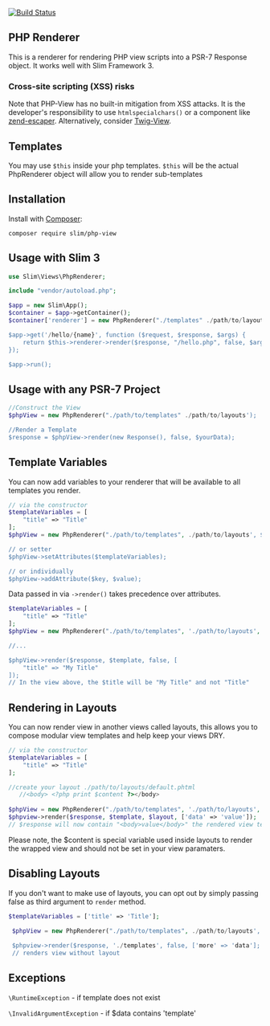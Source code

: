 [![Build Status](https://travis-ci.org/geggleto/PHP-View.svg?branch=master)](https://travis-ci.org/geggleto/PHP-View)

## PHP Renderer

This is a renderer for rendering PHP view scripts into a PSR-7 Response object. It works well with Slim Framework 3.


### Cross-site scripting (XSS) risks

Note that PHP-View has no built-in mitigation from XSS attacks. It is the developer's responsibility to use `htmlspecialchars()` or a component like [zend-escaper](https://github.com/zendframework/zend-escaper). Alternatively, consider  [Twig-View](https://github.com/slimphp/Twig-View).



## Templates
You may use `$this` inside your php templates. `$this` will be the actual PhpRenderer object will allow you to render sub-templates

## Installation

Install with [Composer](http://getcomposer.org):

    composer require slim/php-view


## Usage with Slim 3

```php
use Slim\Views\PhpRenderer;

include "vendor/autoload.php";

$app = new Slim\App();
$container = $app->getContainer();
$container['renderer'] = new PhpRenderer("./templates" ./path/to/layouts');

$app->get('/hello/{name}', function ($request, $response, $args) {
    return $this->renderer->render($response, "/hello.php", false, $args);
});

$app->run();
```

## Usage with any PSR-7 Project
```php
//Construct the View
$phpView = new PhpRenderer("./path/to/templates" ./path/to/layouts');

//Render a Template
$response = $phpView->render(new Response(), false, $yourData);
```

## Template Variables

You can now add variables to your renderer that will be available to all templates you render.

```php
// via the constructor
$templateVariables = [
    "title" => "Title"
];
$phpView = new PhpRenderer("./path/to/templates", ./path/to/layouts', $templateVariables);

// or setter
$phpView->setAttributes($templateVariables);

// or individually
$phpView->addAttribute($key, $value);
```

Data passed in via `->render()` takes precedence over attributes.
```php
$templateVariables = [
    "title" => "Title"
];
$phpView = new PhpRenderer("./path/to/templates", './path/to/layouts', '$templateVariables);

//...

$phpView->render($response, $template, false, [
    "title" => "My Title"
]);
// In the view above, the $title will be "My Title" and not "Title"
```

## Rendering in Layouts
You can now render view in another views called layouts, this allows you to compose modular view templates
and help keep your views DRY.
```php
// via the constructor
$templateVariables = [
    "title" => "Title"
];

//create your layout ./path/to/layouts/default.phtml
   //<body> <?php print $content ?></body>
   
$phpView = new PhpRenderer("./path/to/templates", './path/to/layouts', $templateVariables);
$phpview->render($response, $template, $layout, ['data' => 'value']);
// $response will now contain "<body>value</body>" the rendered view template inside layout
```
Please note, the $content is special variable used inside layouts to render the wrapped view and should not be set
in your view paramaters.

## Disabling Layouts
If you don't want to make use of layouts, you can opt out by simply passing false as third argument to `render` method.
```php
$templateVariables = ['title' => 'Title'];

 $phpView = new PhpRenderer("./path/to/templates", ./path/to/layouts', $templateVariables);
 
 $phpview->render($response, './templates', false, ['more' => 'data'];
 // renders view without layout
 ```
## Exceptions
`\RuntimeException` - if template does not exist

`\InvalidArgumentException` - if $data contains 'template'
